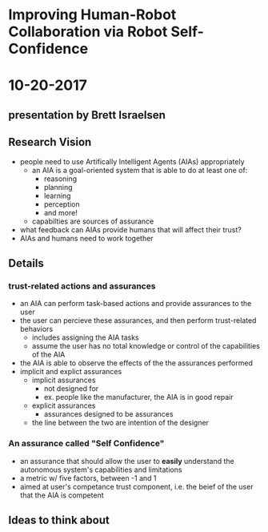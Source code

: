 # Improving Human-Robot Collaboration via Robot Self-Confidence
# 10-20-2017
## presentation by Brett Israelsen

## Research Vision
- people need to use Artifically Intelligent Agents (AIAs) appropriately
    - an AIA is a goal-oriented system that is able to do at least one of:
        - reasoning
        - planning
        - learning
        - perception
        - and more!
    - capabilties are sources of assurance
- what feedback can AIAs provide humans that will affect their trust?
- AIAs and humans need to work together

## Details

### trust-related actions and assurances
- an AIA can perform task-based actions and provide assurances to the user
- the user can percieve these assurances, and then perform trust-related behaviors
    - includes assigning the AIA tasks
    - assume the user has no total knowledge or control of the capabilities of the AIA
- the AIA is able to observe the effects of the the assurances performed
- implicit and explict assurances
    - implicit assurances
        - not designed for
        - ex. people like the manufacturer, the AIA is in good repair
    - explicit assurances
        - assurances designed to be assurances
    - the line between the two are intention of the designer

### An assurance called "Self Confidence"
- an assurance that should allow the user to **easily** understand the autonomous system's capabilities and limitations
- a metric w/ five factors, between -1 and 1
- aimed at user's competance trust component, i.e. the beief of the user that the AIA is competent


## Ideas to think about
